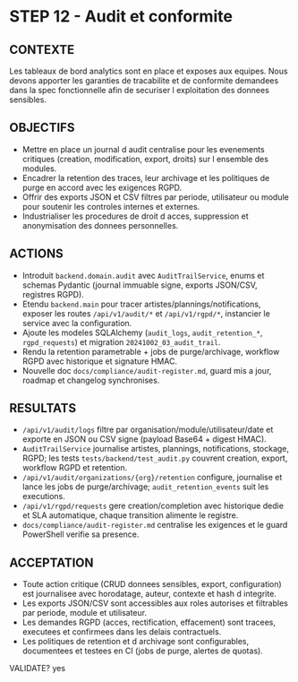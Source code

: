 # STEP 12 - Audit et conformite

## CONTEXTE
Les tableaux de bord analytics sont en place et exposes aux equipes. Nous devons
apporter les garanties de tracabilite et de conformite demandees dans la spec
fonctionnelle afin de securiser l exploitation des donnees sensibles.

## OBJECTIFS
- Mettre en place un journal d audit centralise pour les evenements critiques
  (creation, modification, export, droits) sur l ensemble des modules.
- Encadrer la retention des traces, leur archivage et les politiques de purge en
  accord avec les exigences RGPD.
- Offrir des exports JSON et CSV filtres par periode, utilisateur ou module pour
  soutenir les controles internes et externes.
- Industrialiser les procedures de droit d acces, suppression et anonymisation
  des donnees personnelles.

## ACTIONS
- Introduit `backend.domain.audit` avec `AuditTrailService`, enums et schemas
  Pydantic (journal immuable signe, exports JSON/CSV, registres RGPD).
- Etendu `backend.main` pour tracer artistes/plannings/notifications, exposer
  les routes `/api/v1/audit/*` et `/api/v1/rgpd/*`, instancier le service avec
  la configuration.
- Ajoute les modeles SQLAlchemy (`audit_logs`, `audit_retention_*`,
  `rgpd_requests`) et migration `20241002_03_audit_trail`.
- Rendu la retention parametrable + jobs de purge/archivage, workflow RGPD avec
  historique et signature HMAC.
- Nouvelle doc `docs/compliance/audit-register.md`, guard mis a jour, roadmap
  et changelog synchronises.

## RESULTATS
- `/api/v1/audit/logs` filtre par organisation/module/utilisateur/date et exporte
  en JSON ou CSV signe (payload Base64 + digest HMAC).
- `AuditTrailService` journalise artistes, plannings, notifications, stockage,
  RGPD; les tests `tests/backend/test_audit.py` couvrent creation, export,
  workflow RGPD et retention.
- `/api/v1/audit/organizations/{org}/retention` configure, journalise et lance
  les jobs de purge/archivage; `audit_retention_events` suit les executions.
- `/api/v1/rgpd/requests` gere creation/completion avec historique dedie et SLA
  automatique, chaque transition alimente le registre.
- `docs/compliance/audit-register.md` centralise les exigences et le guard
  PowerShell verifie sa presence.

## ACCEPTATION
- Toute action critique (CRUD donnees sensibles, export, configuration) est
  journalisee avec horodatage, auteur, contexte et hash d integrite.
- Les exports JSON/CSV sont accessibles aux roles autorises et filtrables par
  periode, module et utilisateur.
- Les demandes RGPD (acces, rectification, effacement) sont tracees, executees
  et confirmees dans les delais contractuels.
- Les politiques de retention et d archivage sont configurables, documentees et
  testees en CI (jobs de purge, alertes de quotas).

VALIDATE? yes

